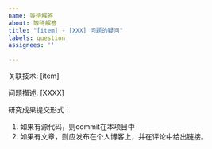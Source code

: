 ```yaml
---
name: 等待解答
about: 等待解答
title: "[item] - [XXX] 问题的疑问"
labels: question
assignees: ''

---
```


关联技术: [item]

问题描述: [XXXX]

研究成果提交形式：

1. 如果有源代码，则commit在本项目中
1. 如果有文章，则应发布在个人博客上，并在评论中给出链接。